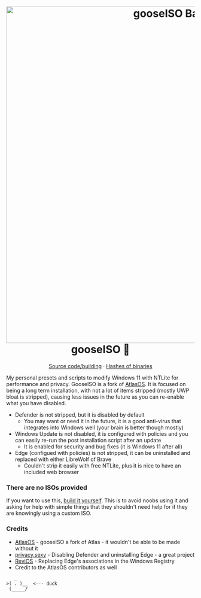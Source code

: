 <h1 align="center">
  <a href="https://github.com/he3als/gooseISO/"><img src="https://github.com/he3als/gooseISO/raw/main/img/banner.png" alt="gooseISO Banner" width="900"></a>
  <br>gooseISO 🦆<br>
</h1>

<p align="center">
  <a href="https://github.com/he3als/gooseISO/tree/main/src">Source code/building</a>
  ·
  <a href="https://github.com/he3als/gooseISO/tree/main/src/GooseModules">Hashes of binaries</a>
</p>

My personal presets and scripts to modify Windows 11 with NTLite for performance and privacy. GooseISO is a fork of [AtlasOS](https://github.com/Atlas-OS/Atlas). It is focused on being a long term installation, with not a lot of items stripped (mostly UWP bloat is stripped), causing less issues in the future as you can re-enable what you have disabled.
- Defender is not stripped, but it is disabled by default
  - You may want or need it in the future, it is a good anti-virus that integrates into Windows well (your brain is better though mostly)
- Windows Update is not disabled, it is configured with policies and you can easily re-run the post installation script after an update
  - It is enabled for security and bug fixes (it is Windows 11 after all)
- Edge (configued with policies) is not stripped, it can be uninstalled and replaced with either LibreWolf of Brave
  - Couldn't strip it easily with free NTLite, plus it is nice to have an included web browser

### There are no ISOs provided
If you want to use this, [build it yourself](https://github.com/he3als/gooseISO/tree/main/src). This is to avoid noobs using it and asking for help with simple things that they shouldn't need help for if they are knowingly using a custom ISO.

### Credits
- [AtlasOS](https://github.com/Atlas-OS/Atlas) - gooseISO a fork of Atlas - it wouldn't be able to be made without it
- [privacy.sexy](https://privacy.sexy/) - Disabling Defender and uninstalling Edge - a great project
- [ReviOS](https://www.revi.cc/revios) - Replacing Edge's associations in the Windows Registry
- Credit to the AtlasOS contributors as well

```
   _
>( . )__  <--- duck
 (_____/
```

